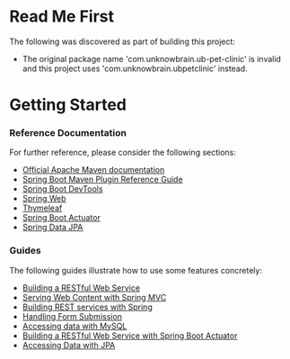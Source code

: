 # Read Me First
The following was discovered as part of building this project:

* The original package name 'com.unknowbrain.ub-pet-clinic' is invalid and this project uses 'com.unknowbrain.ubpetclinic' instead.

# Getting Started

### Reference Documentation
For further reference, please consider the following sections:

* [Official Apache Maven documentation](https://maven.apache.org/guides/index.html)
* [Spring Boot Maven Plugin Reference Guide](https://docs.spring.io/spring-boot/docs/2.2.3.RELEASE/maven-plugin/)
* [Spring Boot DevTools](https://docs.spring.io/spring-boot/docs/2.2.3.RELEASE/reference/htmlsingle/#using-boot-devtools)
* [Spring Web](https://docs.spring.io/spring-boot/docs/2.2.3.RELEASE/reference/htmlsingle/#boot-features-developing-web-applications)
* [Thymeleaf](https://docs.spring.io/spring-boot/docs/2.2.3.RELEASE/reference/htmlsingle/#boot-features-spring-mvc-template-engines)
* [Spring Boot Actuator](https://docs.spring.io/spring-boot/docs/2.2.3.RELEASE/reference/htmlsingle/#production-ready)
* [Spring Data JPA](https://docs.spring.io/spring-boot/docs/2.2.3.RELEASE/reference/htmlsingle/#boot-features-jpa-and-spring-data)

### Guides
The following guides illustrate how to use some features concretely:

* [Building a RESTful Web Service](https://spring.io/guides/gs/rest-service/)
* [Serving Web Content with Spring MVC](https://spring.io/guides/gs/serving-web-content/)
* [Building REST services with Spring](https://spring.io/guides/tutorials/bookmarks/)
* [Handling Form Submission](https://spring.io/guides/gs/handling-form-submission/)
* [Accessing data with MySQL](https://spring.io/guides/gs/accessing-data-mysql/)
* [Building a RESTful Web Service with Spring Boot Actuator](https://spring.io/guides/gs/actuator-service/)
* [Accessing Data with JPA](https://spring.io/guides/gs/accessing-data-jpa/)

